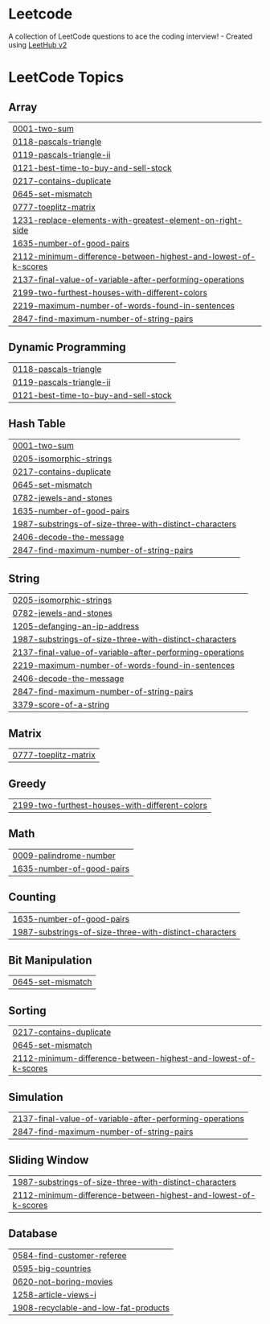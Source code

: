# Leetcode
A collection of LeetCode questions to ace the coding interview! - Created using [LeetHub v2](https://github.com/arunbhardwaj/LeetHub-2.0)

<!---LeetCode Topics Start-->
# LeetCode Topics
## Array
|  |
| ------- |
| [0001-two-sum](https://github.com/jansaida11/Leetcode/tree/master/0001-two-sum) |
| [0118-pascals-triangle](https://github.com/jansaida11/Leetcode/tree/master/0118-pascals-triangle) |
| [0119-pascals-triangle-ii](https://github.com/jansaida11/Leetcode/tree/master/0119-pascals-triangle-ii) |
| [0121-best-time-to-buy-and-sell-stock](https://github.com/jansaida11/Leetcode/tree/master/0121-best-time-to-buy-and-sell-stock) |
| [0217-contains-duplicate](https://github.com/jansaida11/Leetcode/tree/master/0217-contains-duplicate) |
| [0645-set-mismatch](https://github.com/jansaida11/Leetcode/tree/master/0645-set-mismatch) |
| [0777-toeplitz-matrix](https://github.com/jansaida11/Leetcode/tree/master/0777-toeplitz-matrix) |
| [1231-replace-elements-with-greatest-element-on-right-side](https://github.com/jansaida11/Leetcode/tree/master/1231-replace-elements-with-greatest-element-on-right-side) |
| [1635-number-of-good-pairs](https://github.com/jansaida11/Leetcode/tree/master/1635-number-of-good-pairs) |
| [2112-minimum-difference-between-highest-and-lowest-of-k-scores](https://github.com/jansaida11/Leetcode/tree/master/2112-minimum-difference-between-highest-and-lowest-of-k-scores) |
| [2137-final-value-of-variable-after-performing-operations](https://github.com/jansaida11/Leetcode/tree/master/2137-final-value-of-variable-after-performing-operations) |
| [2199-two-furthest-houses-with-different-colors](https://github.com/jansaida11/Leetcode/tree/master/2199-two-furthest-houses-with-different-colors) |
| [2219-maximum-number-of-words-found-in-sentences](https://github.com/jansaida11/Leetcode/tree/master/2219-maximum-number-of-words-found-in-sentences) |
| [2847-find-maximum-number-of-string-pairs](https://github.com/jansaida11/Leetcode/tree/master/2847-find-maximum-number-of-string-pairs) |
## Dynamic Programming
|  |
| ------- |
| [0118-pascals-triangle](https://github.com/jansaida11/Leetcode/tree/master/0118-pascals-triangle) |
| [0119-pascals-triangle-ii](https://github.com/jansaida11/Leetcode/tree/master/0119-pascals-triangle-ii) |
| [0121-best-time-to-buy-and-sell-stock](https://github.com/jansaida11/Leetcode/tree/master/0121-best-time-to-buy-and-sell-stock) |
## Hash Table
|  |
| ------- |
| [0001-two-sum](https://github.com/jansaida11/Leetcode/tree/master/0001-two-sum) |
| [0205-isomorphic-strings](https://github.com/jansaida11/Leetcode/tree/master/0205-isomorphic-strings) |
| [0217-contains-duplicate](https://github.com/jansaida11/Leetcode/tree/master/0217-contains-duplicate) |
| [0645-set-mismatch](https://github.com/jansaida11/Leetcode/tree/master/0645-set-mismatch) |
| [0782-jewels-and-stones](https://github.com/jansaida11/Leetcode/tree/master/0782-jewels-and-stones) |
| [1635-number-of-good-pairs](https://github.com/jansaida11/Leetcode/tree/master/1635-number-of-good-pairs) |
| [1987-substrings-of-size-three-with-distinct-characters](https://github.com/jansaida11/Leetcode/tree/master/1987-substrings-of-size-three-with-distinct-characters) |
| [2406-decode-the-message](https://github.com/jansaida11/Leetcode/tree/master/2406-decode-the-message) |
| [2847-find-maximum-number-of-string-pairs](https://github.com/jansaida11/Leetcode/tree/master/2847-find-maximum-number-of-string-pairs) |
## String
|  |
| ------- |
| [0205-isomorphic-strings](https://github.com/jansaida11/Leetcode/tree/master/0205-isomorphic-strings) |
| [0782-jewels-and-stones](https://github.com/jansaida11/Leetcode/tree/master/0782-jewels-and-stones) |
| [1205-defanging-an-ip-address](https://github.com/jansaida11/Leetcode/tree/master/1205-defanging-an-ip-address) |
| [1987-substrings-of-size-three-with-distinct-characters](https://github.com/jansaida11/Leetcode/tree/master/1987-substrings-of-size-three-with-distinct-characters) |
| [2137-final-value-of-variable-after-performing-operations](https://github.com/jansaida11/Leetcode/tree/master/2137-final-value-of-variable-after-performing-operations) |
| [2219-maximum-number-of-words-found-in-sentences](https://github.com/jansaida11/Leetcode/tree/master/2219-maximum-number-of-words-found-in-sentences) |
| [2406-decode-the-message](https://github.com/jansaida11/Leetcode/tree/master/2406-decode-the-message) |
| [2847-find-maximum-number-of-string-pairs](https://github.com/jansaida11/Leetcode/tree/master/2847-find-maximum-number-of-string-pairs) |
| [3379-score-of-a-string](https://github.com/jansaida11/Leetcode/tree/master/3379-score-of-a-string) |
## Matrix
|  |
| ------- |
| [0777-toeplitz-matrix](https://github.com/jansaida11/Leetcode/tree/master/0777-toeplitz-matrix) |
## Greedy
|  |
| ------- |
| [2199-two-furthest-houses-with-different-colors](https://github.com/jansaida11/Leetcode/tree/master/2199-two-furthest-houses-with-different-colors) |
## Math
|  |
| ------- |
| [0009-palindrome-number](https://github.com/jansaida11/Leetcode/tree/master/0009-palindrome-number) |
| [1635-number-of-good-pairs](https://github.com/jansaida11/Leetcode/tree/master/1635-number-of-good-pairs) |
## Counting
|  |
| ------- |
| [1635-number-of-good-pairs](https://github.com/jansaida11/Leetcode/tree/master/1635-number-of-good-pairs) |
| [1987-substrings-of-size-three-with-distinct-characters](https://github.com/jansaida11/Leetcode/tree/master/1987-substrings-of-size-three-with-distinct-characters) |
## Bit Manipulation
|  |
| ------- |
| [0645-set-mismatch](https://github.com/jansaida11/Leetcode/tree/master/0645-set-mismatch) |
## Sorting
|  |
| ------- |
| [0217-contains-duplicate](https://github.com/jansaida11/Leetcode/tree/master/0217-contains-duplicate) |
| [0645-set-mismatch](https://github.com/jansaida11/Leetcode/tree/master/0645-set-mismatch) |
| [2112-minimum-difference-between-highest-and-lowest-of-k-scores](https://github.com/jansaida11/Leetcode/tree/master/2112-minimum-difference-between-highest-and-lowest-of-k-scores) |
## Simulation
|  |
| ------- |
| [2137-final-value-of-variable-after-performing-operations](https://github.com/jansaida11/Leetcode/tree/master/2137-final-value-of-variable-after-performing-operations) |
| [2847-find-maximum-number-of-string-pairs](https://github.com/jansaida11/Leetcode/tree/master/2847-find-maximum-number-of-string-pairs) |
## Sliding Window
|  |
| ------- |
| [1987-substrings-of-size-three-with-distinct-characters](https://github.com/jansaida11/Leetcode/tree/master/1987-substrings-of-size-three-with-distinct-characters) |
| [2112-minimum-difference-between-highest-and-lowest-of-k-scores](https://github.com/jansaida11/Leetcode/tree/master/2112-minimum-difference-between-highest-and-lowest-of-k-scores) |
## Database
|  |
| ------- |
| [0584-find-customer-referee](https://github.com/jansaida11/Leetcode/tree/master/0584-find-customer-referee) |
| [0595-big-countries](https://github.com/jansaida11/Leetcode/tree/master/0595-big-countries) |
| [0620-not-boring-movies](https://github.com/jansaida11/Leetcode/tree/master/0620-not-boring-movies) |
| [1258-article-views-i](https://github.com/jansaida11/Leetcode/tree/master/1258-article-views-i) |
| [1908-recyclable-and-low-fat-products](https://github.com/jansaida11/Leetcode/tree/master/1908-recyclable-and-low-fat-products) |
<!---LeetCode Topics End-->